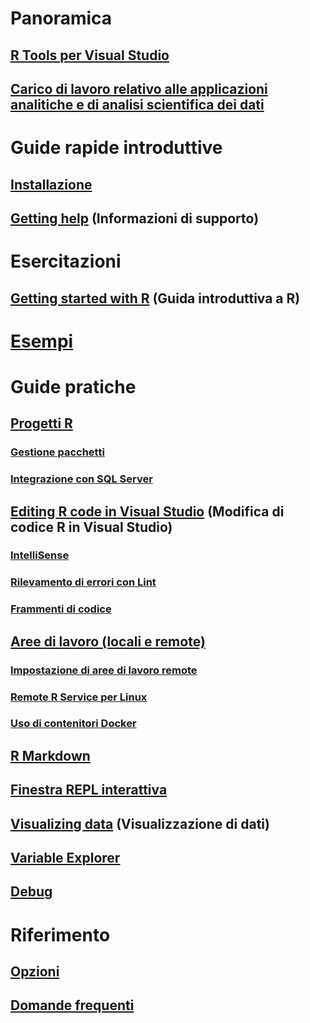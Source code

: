 # Panoramica
## [R Tools per Visual Studio](index.md)
## [Carico di lavoro relativo alle applicazioni analitiche e di analisi scientifica dei dati](data-science-workload.md)
# Guide rapide introduttive
## [Installazione](installation.md)
## [Getting help](getting-started-help.md) (Informazioni di supporto)
# Esercitazioni
## [Getting started with R](getting-started-with-r.md) (Guida introduttiva a R)
# [Esempi](getting-started-samples.md)
# Guide pratiche
## [Progetti R](projects.md)
### [Gestione pacchetti](package-manager.md)
### [Integrazione con SQL Server](sql-server.md)
## [Editing R code in Visual Studio](code-editing.md) (Modifica di codice R in Visual Studio)
### [IntelliSense](code-intellisense.md)
### [Rilevamento di errori con Lint](code-linting.md)
### [Frammenti di codice](code-snippets.md)
## [Aree di lavoro (locali e remote)](workspaces.md)
### [Impostazione di aree di lavoro remote](workspaces-remote-setup.md)
### [Remote R Service per Linux](workspaces-remote-r-service-for-linux.md)
### [Uso di contenitori Docker](workspaces-using-docker-containers.md)
## [R Markdown](rmarkdown.md)
## [Finestra REPL interattiva](interactive-repl.md)
## [Visualizing data](visualizing-data.md) (Visualizzazione di dati)
## [Variable Explorer](variable-explorer.md)
## [Debug](debugging.md)
# Riferimento
## [Opzioni](options.md)
## [Domande frequenti](faq.md)